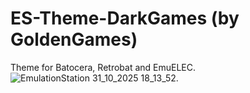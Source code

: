 # ES-Theme-DarkGames (by GoldenGames)
Theme for Batocera, Retrobat and EmuELEC.
![EmulationStation 31_10_2025 18_13_52](https://github.com/user-attachments/assets/d0b7b975-802b-4dfe-a107-fb257ca98cff).